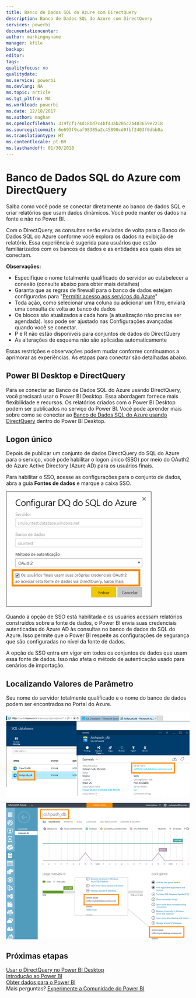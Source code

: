 ```yaml
---
title: Banco de Dados SQL do Azure com DirectQuery
description: Banco de Dados SQL do Azure com DirectQuery
services: powerbi
documentationcenter: 
author: markingmyname
manager: kfile
backup: 
editor: 
tags: 
qualityfocus: no
qualitydate: 
ms.service: powerbi
ms.devlang: NA
ms.topic: article
ms.tgt_pltfrm: NA
ms.workload: powerbi
ms.date: 12/18/2017
ms.author: maghan
ms.openlocfilehash: 319fcf174d18bd7c4bf43ab205c2b483659e7218
ms.sourcegitcommit: 6e693f9caf98385a2c45890cd0fbf2403f0dbb8a
ms.translationtype: HT
ms.contentlocale: pt-BR
ms.lasthandoff: 01/30/2018
---
```

# <a name="azure-sql-database-with-directquery"></a>Banco de Dados SQL do Azure com DirectQuery
Saiba como você pode se conectar diretamente ao banco de dados SQL e criar relatórios que usam dados dinâmicos. Você pode manter os dados na fonte e não no Power BI.

Com o DirectQuery, as consultas serão enviadas de volta para o Banco de Dados SQL do Azure conforme você explora os dados na exibição de relatório. Essa experiência é sugerida para usuários que estão familiarizados com os bancos de dados e as entidades aos quais eles se conectam.

**Observações:**

* Especifique o nome totalmente qualificado do servidor ao estabelecer a conexão (consulte abaixo para obter mais detalhes)
* Garanta que as regras de firewall para o banco de dados estejam configuradas para "[Permitir acesso aos serviços do Azure](https://msdn.microsoft.com/library/azure/ee621782.aspx)"
* Toda ação, como selecionar uma coluna ou adicionar um filtro, enviará uma consulta de volta ao banco de dados
* Os blocos são atualizados a cada hora (a atualização não precisa ser agendada). Isso pode ser ajustado nas Configurações avançadas quando você se conectar.
* P e R não estão disponíveis para conjuntos de dados do DirectQuery
* As alterações de esquema não são aplicadas automaticamente

Essas restrições e observações podem mudar conforme continuamos a aprimorar as experiências. As etapas para conectar são detalhadas abaixo. 

## <a name="power-bi-desktop-and-directquery"></a>Power BI Desktop e DirectQuery
Para se conectar ao Banco de Dados SQL do Azure usando DirectQuery, você precisará usar o Power BI Desktop. Essa abordagem fornece mais flexibilidade e recursos. Os relatórios criados com o Power BI Desktop podem ser publicados no serviço do Power BI. Você pode aprender mais sobre como se conectar ao [Banco de Dados SQL do Azure usando DirectQuery](desktop-use-directquery.md) dentro do Power BI Desktop. 

## <a name="single-sign-on"></a>Logon único

Depois de publicar um conjunto de dados DirectQuery do SQL do Azure para o serviço, você pode habilitar o logon único (SSO) por meio do OAuth2 do Azure Active Directory (Azure AD) para os usuários finais. 

Para habilitar o SSO, acesse as configurações para o conjunto de dados, abra a guia **Fontes de dados** e marque a caixa SSO.

![Configure as caixa de diálogo DQ do SQL do Azure](media/service-azure-sql-database-with-direct-connect/sso-dialog.png)

Quando a opção de SSO está habilitada e os usuários acessam relatórios construídos sobre a fonte de dados, o Power BI envia suas credenciais autenticadas do Azure AD às consultas no banco de dados do SQL do Azure. Isso permite que o Power BI respeite as configurações de segurança que são configuradas no nível da fonte de dados.

A opção de SSO entra em vigor em todos os conjuntos de dados que usam essa fonte de dados. Isso não afeta o método de autenticação usado para cenários de importação.

## <a name="finding-parameter-values"></a>Localizando Valores de Parâmetro
Seu nome do servidor totalmente qualificado e o nome do banco de dados podem ser encontrados no Portal do Azure.

![](media/service-azure-sql-database-with-direct-connect/azureportnew_update.png)

![](media/service-azure-sql-database-with-direct-connect/azureportal_update.png)

## <a name="next-steps"></a>Próximas etapas
[Usar o DirectQuery no Power BI Desktop](desktop-use-directquery.md)  
[Introdução ao Power BI](service-get-started.md)  
[Obter dados para o Power BI](service-get-data.md)  
Mais perguntas? [Experimente a Comunidade do Power BI](http://community.powerbi.com/)
